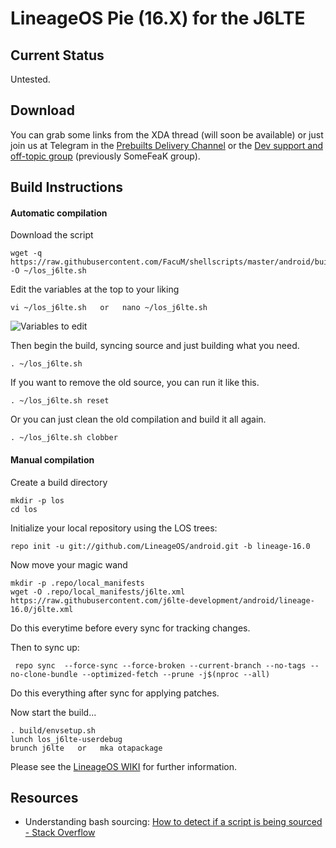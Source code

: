 LineageOS Pie (16.X) for the J6LTE
=====================================

Current Status
--------------

Untested.

Download
--------

You can grab some links from the XDA thread (will soon be available) or just join us at Telegram in the [Prebuilts Delivery Channel](https://t.me/romdelivery) or the [Dev support and off-topic group](https://t.me/somefeak) (previously SomeFeaK group).

Build Instructions
------------------

#### Automatic compilation

Download the script

	wget -q https://raw.githubusercontent.com/FacuM/shellscripts/master/android/buildrom/examples/los_j6lte.sh -O ~/los_j6lte.sh

Edit the variables at the top to your liking

	vi ~/los_j6lte.sh   or   nano ~/los_j6lte.sh

![Variables to edit](https://i.imgur.com/6gqS7sn.png)

Then begin the build, syncing source and just building what you need.

	. ~/los_j6lte.sh

If you want to remove the old source, you can run it like this.

	. ~/los_j6lte.sh reset

Or you can just clean the old compilation and build it all again.

	. ~/los_j6lte.sh clobber

#### Manual compilation

Create a build directory

	mkdir -p los
	cd los

Initialize your local repository using the LOS trees:

	repo init -u git://github.com/LineageOS/android.git -b lineage-16.0

Now move your magic wand
	
	mkdir -p .repo/local_manifests
	wget -O .repo/local_manifests/j6lte.xml https://raw.githubusercontent.com/j6lte-development/android/lineage-16.0/j6lte.xml

Do this everytime before every sync for tracking changes.

Then to sync up:

     repo sync  --force-sync --force-broken --current-branch --no-tags --no-clone-bundle --optimized-fetch --prune -j$(nproc --all)

Do this everything after sync for applying patches.	

Now start the build...

	. build/envsetup.sh 
	lunch los_j6lte-userdebug
	brunch j6lte   or   mka otapackage

Please see the [LineageOS WIKI](https://wiki.lineageos.org/) for further information.

Resources
---------

- Understanding bash sourcing: [How to detect if a script is being sourced - Stack Overflow](https://stackoverflow.com/questions/2683279/how-to-detect-if-a-script-is-being-sourced)
